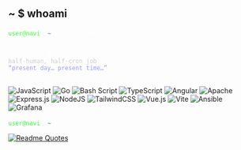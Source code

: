 ## ~ $ whoami
<!--
test
-->
<p align="left">
  <code style="color:#33FF33;">user@navi</code>
  <code style="color:#FFFFFF;">:</code>
  <code style="color:#6A5ACD;">~</code>
  <code style="color:#FFFFFF;">$</code>
  <code style="color:#FFFFFF;">cat ./README.md</code>
</p>

<pre>
<code>
<span style="color:#FFFFFF;">full-stack dev turned linux sysadmin</span>  
<span style="color:#CCCCCC;">half-human, half-cron job</span>  
<span style="color:#9999FF;">“present day… present time…”</span>
</code>
</pre>


![JavaScript](https://img.shields.io/badge/javascript-%23323330.svg?style=for-the-badge&logo=javascript&logoColor=%23F7DF1E) ![Go](https://img.shields.io/badge/go-%2300ADD8.svg?style=for-the-badge&logo=go&logoColor=white) ![Bash Script](https://img.shields.io/badge/bash_script-%23121011.svg?style=for-the-badge&logo=gnu-bash&logoColor=white) ![TypeScript](https://img.shields.io/badge/typescript-%23007ACC.svg?style=for-the-badge&logo=typescript&logoColor=white) ![Angular](https://img.shields.io/badge/angular-%23DD0031.svg?style=for-the-badge&logo=angular&logoColor=white) ![Apache](https://img.shields.io/badge/apache-%23D42029.svg?style=for-the-badge&logo=apache&logoColor=white) ![Express.js](https://img.shields.io/badge/express.js-%23404d59.svg?style=for-the-badge&logo=express&logoColor=%2361DAFB) ![NodeJS](https://img.shields.io/badge/node.js-6DA55F?style=for-the-badge&logo=node.js&logoColor=white) ![TailwindCSS](https://img.shields.io/badge/tailwindcss-%2338B2AC.svg?style=for-the-badge&logo=tailwind-css&logoColor=white) ![Vue.js](https://img.shields.io/badge/vue.js-%2335495e.svg?style=for-the-badge&logo=vuedotjs&logoColor=%234FC08D) ![Vite](https://img.shields.io/badge/vite-%23646CFF.svg?style=for-the-badge&logo=vite&logoColor=white) ![Ansible](https://img.shields.io/badge/ansible-%231A1918.svg?style=for-the-badge&logo=ansible&logoColor=white) ![Grafana](https://img.shields.io/badge/grafana-%23F46800.svg?style=for-the-badge&logo=grafana&logoColor=white)

<p align="left">
  <code style="color:#33FF33;">user@navi</code>
  <code style="color:#FFFFFF;">:</code>
  <code style="color:#6A5ACD;">~</code>
  <code style="color:#FFFFFF;">$</code>
  <code style="color:#FFFFFF;">tech-quote</code>
</p>

[![Readme Quotes](https://quotes-github-readme.vercel.app/api?type=vertical&theme=nord)](https://github.com/piyushsuthar/github-readme-quotes)
